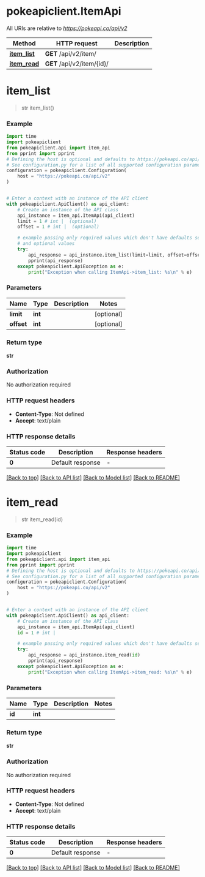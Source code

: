 # pokeapiclient.ItemApi

All URIs are relative to *https://pokeapi.co/api/v2*

Method | HTTP request | Description
------------- | ------------- | -------------
[**item_list**](ItemApi.md#item_list) | **GET** /api/v2/item/ | 
[**item_read**](ItemApi.md#item_read) | **GET** /api/v2/item/{id}/ | 


# **item_list**
> str item_list()



### Example


```python
import time
import pokeapiclient
from pokeapiclient.api import item_api
from pprint import pprint
# Defining the host is optional and defaults to https://pokeapi.co/api/v2
# See configuration.py for a list of all supported configuration parameters.
configuration = pokeapiclient.Configuration(
    host = "https://pokeapi.co/api/v2"
)


# Enter a context with an instance of the API client
with pokeapiclient.ApiClient() as api_client:
    # Create an instance of the API class
    api_instance = item_api.ItemApi(api_client)
    limit = 1 # int |  (optional)
    offset = 1 # int |  (optional)

    # example passing only required values which don't have defaults set
    # and optional values
    try:
        api_response = api_instance.item_list(limit=limit, offset=offset)
        pprint(api_response)
    except pokeapiclient.ApiException as e:
        print("Exception when calling ItemApi->item_list: %s\n" % e)
```


### Parameters

Name | Type | Description  | Notes
------------- | ------------- | ------------- | -------------
 **limit** | **int**|  | [optional]
 **offset** | **int**|  | [optional]

### Return type

**str**

### Authorization

No authorization required

### HTTP request headers

 - **Content-Type**: Not defined
 - **Accept**: text/plain


### HTTP response details

| Status code | Description | Response headers |
|-------------|-------------|------------------|
**0** | Default response |  -  |

[[Back to top]](#) [[Back to API list]](../README.md#documentation-for-api-endpoints) [[Back to Model list]](../README.md#documentation-for-models) [[Back to README]](../README.md)

# **item_read**
> str item_read(id)



### Example


```python
import time
import pokeapiclient
from pokeapiclient.api import item_api
from pprint import pprint
# Defining the host is optional and defaults to https://pokeapi.co/api/v2
# See configuration.py for a list of all supported configuration parameters.
configuration = pokeapiclient.Configuration(
    host = "https://pokeapi.co/api/v2"
)


# Enter a context with an instance of the API client
with pokeapiclient.ApiClient() as api_client:
    # Create an instance of the API class
    api_instance = item_api.ItemApi(api_client)
    id = 1 # int | 

    # example passing only required values which don't have defaults set
    try:
        api_response = api_instance.item_read(id)
        pprint(api_response)
    except pokeapiclient.ApiException as e:
        print("Exception when calling ItemApi->item_read: %s\n" % e)
```


### Parameters

Name | Type | Description  | Notes
------------- | ------------- | ------------- | -------------
 **id** | **int**|  |

### Return type

**str**

### Authorization

No authorization required

### HTTP request headers

 - **Content-Type**: Not defined
 - **Accept**: text/plain


### HTTP response details

| Status code | Description | Response headers |
|-------------|-------------|------------------|
**0** | Default response |  -  |

[[Back to top]](#) [[Back to API list]](../README.md#documentation-for-api-endpoints) [[Back to Model list]](../README.md#documentation-for-models) [[Back to README]](../README.md)

